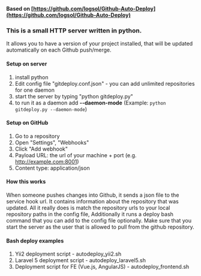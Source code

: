 **Based on [https://github.com/logsol/Github-Auto-Deploy](https://github.com/logsol/Github-Auto-Deploy)**

### This is a small HTTP server written in python.
It allows you to have a version of your project installed, that will be updated automatically on each Github push/merge.

#### Setup on server
 1. install python
 2. Edit config file "gitdeploy.conf.json" - you can add unlimited repositories for one daemon
 3. start the server by typing "python gitdeploy.py"
 4. to run it as a daemon add **--daemon-mode** (Example: `python gitdeploy.py --daemon-mode`)

#### Setup on GitHub
 1. Go to a repository
 2. Open "Settings", "Webhooks"
 3. Click "Add webhook"
 4. Payload URL: the url of your machine + port (e.g. http://example.com:8001)
 5. Content type: application/json

#### How this works
When someone pushes changes into Github, it sends a json file to the service hook url.
It contains information about the repository that was updated.
All it really does is match the repository urls to your local repository paths in the config file,
Additionally it runs a deploy bash command that you can add to the config file optionally.
Make sure that you start the server as the user that is allowed to pull from the github repository.

#### Bash deploy examples
 1. Yii2 deployment script - autodeploy_yii2.sh
 2. Laravel 5 deployment script - autodeploy_laravel5.sh
 3. Deployment script for FE (Vue.js, AngularJS) - autodeploy_frontend.sh
